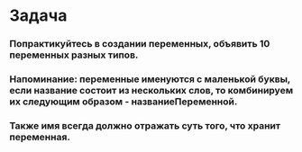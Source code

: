 # Задача
### Попрактикуйтесь в создании переменных, объявить 10 переменных разных типов.
### Напоминание: переменные именуются с маленькой буквы, если название состоит из нескольких слов, то комбинируем их следующим образом - названиеПеременной. 
### Также имя всегда должно отражать суть того, что хранит переменная.
